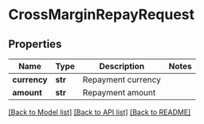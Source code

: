 # CrossMarginRepayRequest

## Properties
Name | Type | Description | Notes
------------ | ------------- | ------------- | -------------
**currency** | **str** | Repayment currency | 
**amount** | **str** | Repayment amount | 

[[Back to Model list]](../README.md#documentation-for-models) [[Back to API list]](../README.md#documentation-for-api-endpoints) [[Back to README]](../README.md)


